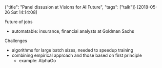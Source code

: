 {"title": "Panel dissusion at Visions for AI Future", "tags": ["talk"]}
[2018-05-26 Sat 14:14:08]

Future of jobs
* automatable: insurance, financial analysts at Goldman Sachs

Challenges
* algorithms for large batch sizes, needed to speedup training
* combining empirical approach and those based on first principle
  * example: AlphaGo

